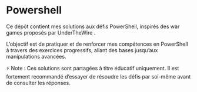 # Powershell
Ce dépôt contient mes solutions aux défis PowerShell, inspirés des war games proposés par UnderTheWire
.

L’objectif est de pratiquer et de renforcer mes compétences en PowerShell à travers des exercices progressifs, allant des bases jusqu’aux manipulations avancées.

⚡ Note : Ces solutions sont partagées à titre éducatif uniquement. Il est fortement recommandé d’essayer de résoudre les défis par soi-même avant de consulter les réponses.

